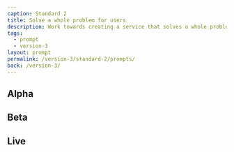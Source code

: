 ```yaml
---
caption: Standard 2
title: Solve a whole problem for users
description: Work towards creating a service that solves a whole problem for users, working with other teams and organisations where necessary.
tags:
  - prompt
  - version-3
layout: prompt
permalink: /version-3/standard-2/prompts/
back: /version-3/
---
```


## Alpha

## Beta

## Live
